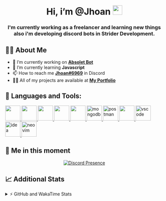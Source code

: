 <h1 align="center">Hi, i’m @Jhoan <img src="https://i.imgur.com/ILVRpZm.gif" width="30px"></h1>
<h3 align="center">I'm currently working as a freelancer and learning new things also i'm developing discord bots in Strider Development.</h3>

## 🙋‍♂️ About Me

- 🔭 I’m currently working on **[Absolet Bot](https://strider.cloud)**
- 🌱 I’m currently learning **Javascript**
- 📫 How to reach me **[Jhoan#6969](https://jhoan.monster/)** in Discord
- 👨‍💻 All of my projects are available at **[My Portfolio](https://jhoan.monster)**

## 🚀 Languages and Tools:
<p align="left"> 
    <a href="https://developer.mozilla.org/en-US/docs/Web/JavaScript" target="_blank"> <img src="https://img.icons8.com/color/48/000000/javascript.png" width="48" height="48"/> </a> 
    <a href="https://www.w3.org/html/" target="_blank"> <img src="https://img.icons8.com/color/48/000000/html-5.png" width="48" height="48"/> </a> 
    <a href="https://www.w3schools.com/css/" target="_blank"> <img src="https://img.icons8.com/color/48/000000/css3.png" width="48" height="48"/> </a> 
    <a href="https://getbootstrap.com" target="_blank"> <img src="https://img.icons8.com/color/48/000000/bootstrap.png" width="48" height="48"/> </a> 
    <a href="https://nodejs.org" target="_blank"> <img src="https://i.imgur.com/XX8lvL7.png" width="48" height="48"/> </a> 
    <a href="https://www.mongodb.com/" target="_blank"> <img src="https://i.imgur.com/nRtS3AN.png" alt="mongodb" width="48" height="48"/> </a> 
    <a href="https://postman.com" target="_blank"> <img src="https://www.vectorlogo.zone/logos/getpostman/getpostman-icon.svg" alt="postman" width="48" height="48"/> </a>   
    <a href="https://git-scm.com/" target="_blank"> <img src="https://img.icons8.com/color/48/000000/git.png" width="48" height="48"/> </a> 
    <a href="https://code.visualstudio.com" target="_blank" > <img src="https://upload.wikimedia.org/wikipedia/commons/thumb/9/9a/Visual_Studio_Code_1.35_icon.svg/2048px-Visual_Studio_Code_1.35_icon.svg.png" alt="vscode" width="48" height="48"> </a>
    <a href="https://www.jetbrains.com/es-es/idea/" target="_blank" > <img src="https://resources.jetbrains.com/storage/products/intellij-idea/img/meta/intellij-idea_logo_300x300.png" alt="idea" width="48" height="48"> </a>
    <a href="https://neovim.io" target="_blank"> <img src="https://icons.iconarchive.com/icons/papirus-team/papirus-apps/512/nvim-icon.png" alt="neovim" width="48" height="48"/> </a>
</p>
  
## 👤 Me in this moment
<p align="center">
    <a href="https://discord.com/users/852617426591154177" target="_blank" rel="nofollow">
        <img src="https://lanyard-profile-readme.vercel.app/api/852617426591154177?idleMessage=Probably%20coding%20Absolet..." alt="Discord Presence" align="center">
    </a>
</p>

## 📈 Additional Stats
<details>
    <summary>⚡ GitHub and WakaTime Stats</summary>
    <br/>

<!--START_SECTION:waka-->
![Code Time](http://img.shields.io/badge/Code%20Time-26%20hrs%2011%20mins-blue)

**🐱 My GitHub Data** 

> 🏆 267 Contributions in the Year 2022
 > 
> 📦 18.4 kB Used in GitHub's Storage 
 > 
> 💼 Opted to Hire
 > 
> 📜 4 Public Repositories 
 > 
> 🔑 10 Private Repositories  
 > 
**I'm a Night 🦉** 

```text
🌞 Morning    24 commits     ██░░░░░░░░░░░░░░░░░░░░░░░   8.51% 
🌆 Daytime    111 commits    █████████░░░░░░░░░░░░░░░░   39.36% 
🌃 Evening    115 commits    ██████████░░░░░░░░░░░░░░░   40.78% 
🌙 Night      32 commits     ██░░░░░░░░░░░░░░░░░░░░░░░   11.35%

```
📅 **I'm Most Productive on Saturday** 

```text
Monday       35 commits     ███░░░░░░░░░░░░░░░░░░░░░░   12.41% 
Tuesday      14 commits     █░░░░░░░░░░░░░░░░░░░░░░░░   4.96% 
Wednesday    53 commits     ████░░░░░░░░░░░░░░░░░░░░░   18.79% 
Thursday     11 commits     █░░░░░░░░░░░░░░░░░░░░░░░░   3.9% 
Friday       18 commits     █░░░░░░░░░░░░░░░░░░░░░░░░   6.38% 
Saturday     102 commits    █████████░░░░░░░░░░░░░░░░   36.17% 
Sunday       49 commits     ████░░░░░░░░░░░░░░░░░░░░░   17.38%

```


📊 **This Week I Spent My Time On** 

```text
⌚︎ Time Zone: America/Bogota

💬 Programming Languages: 
JavaScript               5 hrs 39 mins       █████████████████████░░░░   85.14% 
Markdown                 15 mins             █░░░░░░░░░░░░░░░░░░░░░░░░   3.83% 
YAML                     14 mins             █░░░░░░░░░░░░░░░░░░░░░░░░   3.59% 
JSON                     8 mins              ░░░░░░░░░░░░░░░░░░░░░░░░░   2.17% 
Git Config               6 mins              ░░░░░░░░░░░░░░░░░░░░░░░░░   1.6%

🔥 Editors: 
VS Code                  6 hrs 27 mins       ████████████████████████░   97.21% 
Neovim                   11 mins             ░░░░░░░░░░░░░░░░░░░░░░░░░   2.79%

🐱‍💻 Projects: 
Invite Manager           2 hrs 31 mins       █████████░░░░░░░░░░░░░░░░   38.04% 
Ducky Spammer            1 hr 47 mins        ██████░░░░░░░░░░░░░░░░░░░   26.86% 
Absolet Bot              1 hr 4 mins         ████░░░░░░░░░░░░░░░░░░░░░   16.14% 
Ticket-Bot               29 mins             █░░░░░░░░░░░░░░░░░░░░░░░░   7.47% 
DevJhoan                 24 mins             █░░░░░░░░░░░░░░░░░░░░░░░░   6.18%

💻 Operating System: 
Linux                    6 hrs 38 mins       █████████████████████████   100.0%

```

**I Mostly Code in JavaScript** 

```text
JavaScript               8 repos             ██████████████████░░░░░░░   72.73% 
Java                     2 repos             ████░░░░░░░░░░░░░░░░░░░░░   18.18% 
TypeScript               1 repo              ██░░░░░░░░░░░░░░░░░░░░░░░   9.09%

```



 Last Updated on 24/04/2022 05:37:16 UTC
<!--END_SECTION:waka-->
</details>
